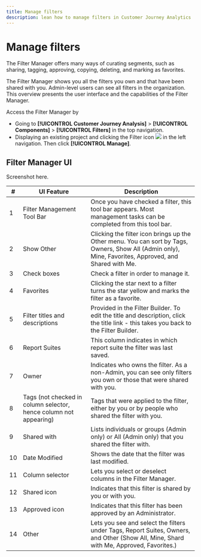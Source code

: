 ```yaml
---
title: Manage filters
description: lean how to manage filters in Customer Journey Analytics
---
```


# Manage filters

The Filter Manager offers many ways of curating segments, such as sharing, tagging, approving, copying, deleting, and marking as favorites.

The Filter Manager shows you all the filters you own and that have been shared with you. Admin-level users can see all filters in the organization. This overview presents the user interface and the capabilities of the Filter Manager. 

Access the Filter Manager by

* Going to **[!UICONTROL Customer Journey Analysis]** > **[!UICONTROL Components]** > **[!UICONTROL Filters]** in the top navigation.
* Displaying an existing project and clicking the Filter icon  ![](assets/segment_icon.png) in the left navigation. Then click **[!UICONTROL Manage]**.

## Filter Manager UI

Screenshot here.

|  #  | UI Feature  | Description  |
|---|---|---|
|  1  | Filter Management Tool Bar  | Once you have checked a filter, this tool bar appears. Most management tasks can be completed from this tool bar.  |
|  2  | Show Other  | Clicking the filter icon brings up the Other menu. You can sort by Tags, Owners, Show All (Admin only), Mine, Favorites, Approved, and Shared with Me.  |
|  3  | Check boxes  | Check a filter in order to manage it.  |
|  4  | Favorites  | Clicking the star next to a filter turns the star yellow and marks the filter as a favorite.  |
|  5  | Filter titles and descriptions  | Provided in the Filter Builder. To edit the title and description, click the title link - this takes you back to the Filter Builder.  |
|  6  | Report Suites  | This column indicates in which report suite the filter was last saved.  |
|  7  | Owner  | Indicates who owns the filter. As a non-Admin, you can see only filters you own or those that were shared with you.  |
|  8  | Tags (not checked in column selector, hence column not appearing)  | Tags that were applied to the filter, either by you or by people who shared the filter with you.  |
|  9  | Shared with  | Lists individuals or groups (Admin only) or All (Admin only) that you shared the filter with.  |
|  10  | Date Modified  | Shows the date that the filter was last modified.  |
|  11  | Column selector  | Lets you select or deselect columns in the Filter Manager.  |
|  12  | Shared icon  | Indicates that this filter is shared by you or with you.  |
|  13  | Approved icon  | Indicates that this filter has been approved by an Administrator.  |
|  14  | Other  | Lets you see and select the filters under Tags, Report Suites, Owners, and Other (Show All, Mine, Shard with Me, Approved, Favorites.)  |
